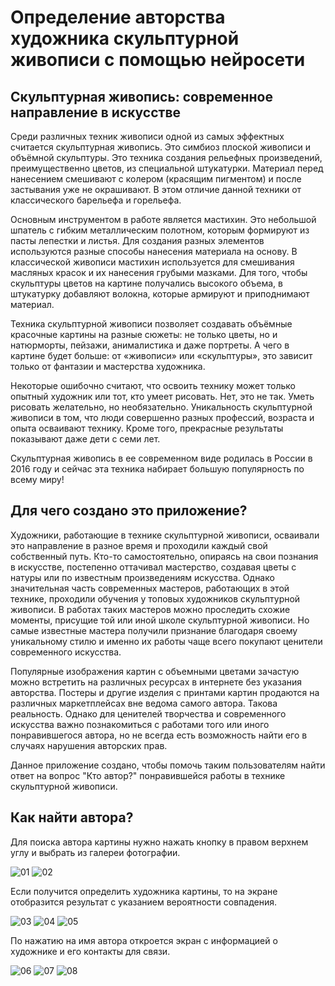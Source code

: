 # Определение авторства художника скульптурной живописи с помощью нейросети

## Скульптурная живопись: современное направление в искусстве

Среди различных техник живописи одной из самых эффектных считается скульптурная живопись. Это симбиоз плоской живописи и объёмной скульптуры. Это техника создания рельефных произведений, преимущественно цветов, из специальной штукатурки. Материал перед нанесением смешивают с колером (красящим пигментом) и после застывания уже не окрашивают. В этом отличие данной техники от классического барельефа и горельефа.

Основным инструментом в работе является мастихин. Это небольшой шпатель с гибким металлическим полотном, которым формируют из пасты лепестки и листья. Для создания разных элементов используются разные способы нанесения материала на основу. В классической живописи мастихин используется для смешивания масляных красок и их нанесения грубыми мазками. Для того, чтобы скульптуры цветов на картине получались высокого объема, в штукатурку добавляют волокна, которые армируют и приподнимают материал.

Техника скульптурной живописи позволяет создавать объёмные красочные картины на разные сюжеты: не только цветы, но и натюрморты, пейзажи, анималистика и даже портреты. А чего в картине будет больше: от «живописи» или «скульптуры», это зависит только от фантазии и мастерства художника.

Некоторые ошибочно считают, что освоить технику может только опытный художник или тот, кто умеет рисовать. Нет, это не так. Уметь рисовать желательно, но необязательно. Уникальность скульптурной живописи в том, что люди совершенно разных профессий, возраста и опыта осваивают технику. Кроме того, прекрасные результаты показывают даже дети с семи лет.

Скульптурная живопись в ее современном виде родилась в России в 2016 году и сейчас эта техника набирает большую популярность по всему миру!

## Для чего создано это приложение?

Художники, работающие в технике скульптурной живописи, осваивали это направление в разное время и проходили каждый свой собственный путь. Кто-то самостоятельно, опираясь на свои познания в искусстве, постепенно оттачивал мастерство, создавая цветы с натуры или по известным произведениям искусства. Однако значительная часть современных мастеров, работающих в этой технике, проходили обучения у топовых художников скульптурной живописи. В работах таких мастеров можно проследить схожие моменты, присущие той или иной школе скульптурной живописи. Но самые известные мастера получили признание благодаря своему уникальному стилю и именно их работы чаще всего покупают ценители современного искусства.

Популярные изображения картин с объемными цветами зачастую можно встретить на различных ресурсах в интернете без указания авторства. Постеры и другие изделия с принтами картин продаются на различных маркетплейсах вне ведома самого автора. Такова реальность. Однако для ценителей творчества и современного искусства важно познакомиться с работами того или иного понравившегося автора, но не всегда есть возможность найти его в случаях нарушения авторских прав.

Данное приложение создано, чтобы помочь таким пользователям найти ответ на вопрос "Кто автор?" понравившейся работы в технике скульптурной живописи.

## Как найти автора?

Для поиска автора картины нужно нажать кнопку в правом верхнем углу и выбрать из галереи фотографии.

<img src="https://github.com/yuliyabegman/OtusWorks/tree/main/WIAApp/images/01.png" alt="01">
<img src="https://github.com/yuliyabegman/OtusWorks/tree/main/WIAApp/images/02.png" alt="02">

Если получится определить художника картины, то на экране отобразится результат с указанием вероятности совпадения.

![03](https://github.com/yuliyabegman/OtusWorks/tree/main/WIAApp/images/03.png)
![04](https://github.com/yuliyabegman/OtusWorks/tree/main/WIAApp/images/04.png)
![05](https://github.com/yuliyabegman/OtusWorks/tree/main/WIAApp/images/05.png)

По нажатию на имя автора откроется экран с информацией о художнике и его контакты для связи.

![06](https://github.com/yuliyabegman/OtusWorks/tree/main/WIAApp/images/06.png)
![07](https://github.com/yuliyabegman/OtusWorks/tree/main/WIAApp/images/07.png)
![08](https://github.com/yuliyabegman/OtusWorks/tree/main/WIAApp/images/08.png)
